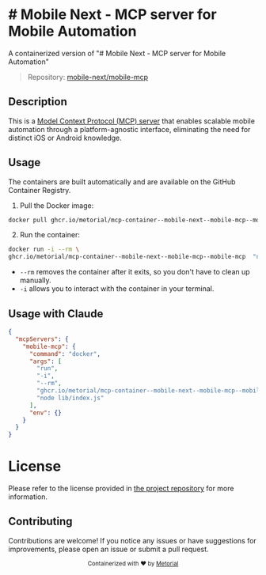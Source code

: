 
# # Mobile Next - MCP server for Mobile Automation

A containerized version of "# Mobile Next - MCP server for Mobile Automation"

> Repository: [mobile-next/mobile-mcp](https://github.com/mobile-next/mobile-mcp)

## Description

This is a [Model Context Protocol (MCP) server](https://github.com/modelcontextprotocol) that enables scalable mobile automation through a platform-agnostic interface, eliminating the need for distinct iOS or Android knowledge.


## Usage

The containers are built automatically and are available on the GitHub Container Registry.

1. Pull the Docker image:

```bash
docker pull ghcr.io/metorial/mcp-container--mobile-next--mobile-mcp--mobile-mcp
```

2. Run the container:

```bash
docker run -i --rm \ 
ghcr.io/metorial/mcp-container--mobile-next--mobile-mcp--mobile-mcp  "node lib/index.js"
```

- `--rm` removes the container after it exits, so you don't have to clean up manually.
- `-i` allows you to interact with the container in your terminal.




## Usage with Claude

```json
{
  "mcpServers": {
    "mobile-mcp": {
      "command": "docker",
      "args": [
        "run",
        "-i",
        "--rm",
        "ghcr.io/metorial/mcp-container--mobile-next--mobile-mcp--mobile-mcp",
        "node lib/index.js"
      ],
      "env": {}
    }
  }
}
```

# License

Please refer to the license provided in [the project repository](https://github.com/mobile-next/mobile-mcp) for more information.

## Contributing

Contributions are welcome! If you notice any issues or have suggestions for improvements, please open an issue or submit a pull request.

<div align="center">
  <sub>Containerized with ❤️ by <a href="https://metorial.com">Metorial</a></sub>
</div>
  